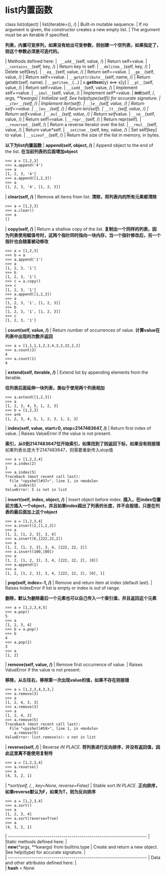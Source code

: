 # list内置函数

class list(object)
 |  list(iterable=(), /)
 |  Built-in mutable sequence.
 |  If no argument is given, the constructor creates a new empty list.
 |  The argument must be an iterable if specified.

**列表，内置可变序列，如果没有给出可变参数，则创建一个空列表，如果指定了，则这个参数必须是可迭代的。**

 |  Methods defined here:
 | ` __add__`(self, value, /)
 |      Return self+value.
 |  `__contains__`(self, key, /)
 |      Return key in self.
 |  `__delitem__`(self, key, /)
 |      Delete self[key].
 |  `__eq__`(self, value, /)
 |      Return self==value.
 |  `__ge__`(self, value, /)
 |      Return self>=value.
 |  `__getattribute__`(self, name, /)
 |      Return getattr(self, name).
 |  `__getitem__`(...)
 |      x.__getitem__(y) <==> x[y]
 |  `__gt__`(self, value, /)
 |      Return self>value.
 |  `__iadd__`(self, value, /)
 |      Implement self+=value.
 |  `__imul__`(self, value, /)
 |      Implement self*=value.
 |  __init__(self, /, *args, **kwargs)
 |      Initialize self.  See help(type(self)) for accurate signature.
 | ` __iter__`(self, /)
 |      Implement iter(self).
 |  `__le__`(self, value, /)
 |      Return self<=value.
 |  `__len__`(self, /)
 |      Return len(self).
 |  `__lt__`(self, value, /)
 |      Return self<value.
 |  `__mul__`(self, value, /)
 |      Return self*value.
 |  `__ne__`(self, value, /)
 |      Return self!=value.
 |  `__repr__`(self, /)
 |      Return repr(self).
 |  `__reversed__`(self, /)
 |      Return a reverse iterator over the list.
 |  `__rmul__`(self, value, /)
 |      Return value*self.
 |  `__setitem__`(self, key, value, /)
 |      Set self[key] to value.
 |  `__sizeof__`(self, /)
 |      Return the size of the list in memory, in bytes.

**以下为list内置函数**
 |  **append(self, object, /)**
 |      Append object to the end of the list.
**在当前列表的后面增加object**

```
>>> a = [1,2,3]
>>> a.append('4')
>>> a
[1, 2, 3, '4']
>>> a.append([1,2,3])
>>> a
[1, 2, 3, '4', [1, 2, 3]]
```

 |  **clear(self, /)**
 |      Remove all items from list.
**清除，将列表内的所有元素都清除**

```
>>> a = [1,2,3]
>>> a.clear()
>>> a
[]
```

 |  **copy(self, /)**
 |      Return a shallow copy of the list.
**复制出一个同样的列表，因为列表使用赋值号时，这两个指针同时指向一块内存，当一个指针修改后，另一个指针也会随着被动修改**

```
>>> a = [1,2,3]
>>> b = a
>>> a.append('1')
>>> a
[1, 2, 3, '1']
>>> b
[1, 2, 3, '1']
>>> c = a.copy()
>>> c
[1, 2, 3, '1']
>>> a.append([1,2,3])
>>> a
[1, 2, 3, '1', [1, 2, 3]]
>>> b
[1, 2, 3, '1', [1, 2, 3]]
>>> c
[1, 2, 3, '1']
```

 |  **count(self, value, /)**
 |      Return number of occurrences of value.
**计算value在列表中出现的次数并返回**

```
>>> a = [1,1,1,1,2,3,4,3,2,22,2,2]
>>> a.count(2)
4
>>> a.count(1)
4
```

 |  **extend(self, iterable, /)**
 |      Extend list by appending elements from the iterable.

**往列表后面延伸一块列表，类似于使用两个列表相加**

```
>>> a.extend([1,2,3])
>>> a
[1, 2, 3, 4, 5, 1, 2, 3]
>>> b = [1,2,3]
>>> a+b
[1, 2, 3, 4, 5, 1, 2, 3, 1, 2, 3]
```

 |  **index(self, value, start=0, stop=2147483647, /)**
 |      Return first index of value.
 |      Raises ValueError if the value is not present.

**索引，从0到2147483647位开始索引，如果找到了则返回下标，如果没有则报错**如果列表长度大于2147483647，则需要重新传入stop值

```
>>> a = [1,2,3,4]
>>> a.index(2)
1
>>> a.index(5)
Traceback (most recent call last):
  File "<pyshell#37>", line 1, in <module>
    a.index(5)
ValueError: 5 is not in list
```

 |  **insert(self, index, object, /)**
 |      Insert object before index.
**插入，在index位置前方插入一个object，并且如果index超出了列表的长度，并不会报错，只是在列表的最后面加上这个object**

```
>>> a = [1,2,3,4]
>>> a.insert(2,[1,2,3])
>>> a
[1, 2, [1, 2, 3], 3, 4]
>>> a.insert(6,[222,22,2])
>>> a
[1, 2, [1, 2, 3], 3, 4, [222, 22, 2]]
>>> a.insert(100,[00])
>>> a
[1, 2, [1, 2, 3], 3, 4, [222, 22, 2], [0]]
>>> a.append(1)
>>> a
[1, 2, [1, 2, 3], 3, 4, [222, 22, 2], [0], 1]
```

 |  **pop(self, index=-1, /)**
 |      Remove and return item at index (default last).
 |      Raises IndexError if list is empty or index is out of range.

**删除，默认为删除最后一个元素也可以自己传入一个索引值，并且返回这个元素**

```
>>> a = [1,2,3,4,5]
>>> a.pop()
5
>>> a
[1, 2, 3, 4]
>>> b = a.pop()
>>> b
4
>>> a.pop(2)
3
>>> a
[1, 2]
```

 |  **remove(self, value, /)**
 |      Remove first occurrence of value.
 |      Raises ValueError if the value is not present.

**移除，从左往右，移除第一次出现value的值，如果不存在则报错**

```
>>> a = [1,2,3,4,3,3,]
>>> a.remove(3)
>>> a
[1, 2, 4, 3, 3]
>>> a.remove(3)
>>> a
[1, 2, 4, 3]
>>> a.remove(5)
Traceback (most recent call last):
  File "<pyshell#59>", line 1, in <module>
    a.remove(5)
ValueError: list.remove(x): x not in list
```

 |  **reverse(self, /)**
 |      Reverse *IN PLACE*.
**将列表进行反向排序，并没有返回值，因此这里离不能使用复制号**

```
>>> a = [1,2,3,4]
>>> a.reverse()
>>> a
[4, 3, 2, 1]
```

 |  **sort(self, /, *, key=None, reverse=False)**
 |      Stable sort *IN PLACE*.
**正向排序，如果reverse默认为F，如果为T，则为反向排序**

```
>>> a = [1,2,3,4]
>>> a.sort()
>>> a
[1, 2, 3, 4]
>>> a.sort(reverse=True)
>>> a
[4, 3, 2, 1]
```

 |  ----------------------------------------------------------------------
 |  Static methods defined here:
 |  
 |  __new__(*args, **kwargs) from builtins.type
 |      Create and return a new object.  See help(type) for accurate signature.
 |  
 |  ----------------------------------------------------------------------
 |  Data and other attributes defined here:
 |  
 |  __hash__ = None